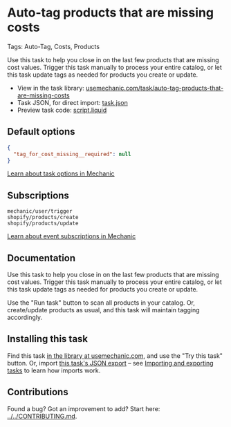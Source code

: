 # Auto-tag products that are missing costs

Tags: Auto-Tag, Costs, Products

Use this task to help you close in on the last few products that are missing cost values. Trigger this task manually to process your entire catalog, or let this task update tags as needed for products you create or update.

* View in the task library: [usemechanic.com/task/auto-tag-products-that-are-missing-costs](https://usemechanic.com/task/auto-tag-products-that-are-missing-costs)
* Task JSON, for direct import: [task.json](../../tasks/auto-tag-products-that-are-missing-costs.json)
* Preview task code: [script.liquid](./script.liquid)

## Default options

```json
{
  "tag_for_cost_missing__required": null
}
```

[Learn about task options in Mechanic](https://docs.usemechanic.com/article/471-task-options)

## Subscriptions

```liquid
mechanic/user/trigger
shopify/products/create
shopify/products/update
```

[Learn about event subscriptions in Mechanic](https://docs.usemechanic.com/article/408-subscriptions)

## Documentation

Use this task to help you close in on the last few products that are missing cost values. Trigger this task manually to process your entire catalog, or let this task update tags as needed for products you create or update.

Use the "Run task" button to scan all products in your catalog. Or, create/update products as usual, and this task will maintain tagging accordingly.

## Installing this task

Find this task [in the library at usemechanic.com](https://usemechanic.com/task/auto-tag-products-that-are-missing-costs), and use the "Try this task" button. Or, import [this task's JSON export](../../tasks/auto-tag-products-that-are-missing-costs.json) – see [Importing and exporting tasks](https://docs.usemechanic.com/article/505-importing-and-exporting-tasks) to learn how imports work.

## Contributions

Found a bug? Got an improvement to add? Start here: [../../CONTRIBUTING.md](../../CONTRIBUTING.md).

